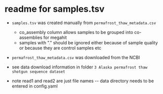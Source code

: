 # readme for samples.tsv

 - `samples.tsv` was created manually from `permafrost_thaw_metadata.csv`
 
   - co_assembly column allows samples to be grouped into co-assemblies for megahit
   - samples with "." should be ignored either because of sample quality or because they are control samples etc

 - `permafrost_thaw_metadata.csv` was downloaded from the NCBI

 - see data download information in folder `3 Alaska permafrost thaw shotgun sequence dataset`


 - note read1 and read2 are just file names
  -- data directory needs to be entered in config.yaml
